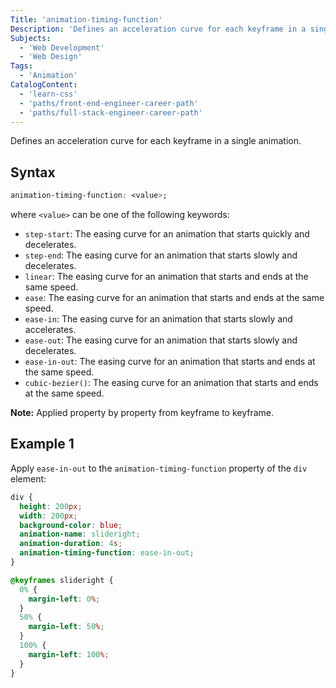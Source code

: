 ```yaml
---
Title: 'animation-timing-function'
Description: 'Defines an acceleration curve for each keyframe in a single animation. '
Subjects:
  - 'Web Development'
  - 'Web Design'
Tags:
  - 'Animation'
CatalogContent:
  - 'learn-css'
  - 'paths/front-end-engineer-career-path'
  - 'paths/full-stack-engineer-career-path'
---
```


Defines an acceleration curve for each keyframe in a single animation.

## Syntax

```css
animation-timing-function: <value>;
```

where `<value>` can be one of the following keywords:

- `step-start`: The easing curve for an animation that starts quickly and decelerates.
- `step-end`: The easing curve for an animation that starts slowly and decelerates.
- `linear`: The easing curve for an animation that starts and ends at the same speed.
- `ease`: The easing curve for an animation that starts and ends at the same speed.
- `ease-in`: The easing curve for an animation that starts slowly and accelerates.
- `ease-out`: The easing curve for an animation that starts slowly and decelerates.
- `ease-in-out`: The easing curve for an animation that starts and ends at the same speed.
- `cubic-bezier()`: The easing curve for an animation that starts and ends at the same speed.

**Note:** Applied property by property from keyframe to keyframe.

## Example 1

Apply `ease-in-out` to the `animation-timing-function` property of the `div` element:

```css
div {
  height: 200px;
  width: 200px;
  background-color: blue;
  animation-name: slideright;
  animation-duration: 4s;
  animation-timing-function: ease-in-out;
}

@keyframes slideright {
  0% {
    margin-left: 0%;
  }
  50% {
    margin-left: 50%;
  }
  100% {
    margin-left: 100%;
  }
}
```
